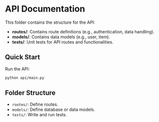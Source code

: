 # API Documentation

This folder contains the structure for the API:

- **routes/**: Contains route definitions (e.g., authentication, data handling).
- **models/**: Contains data models (e.g., user, item).
- **tests/**: Unit tests for API routes and functionalities.

## Quick Start

Run the API:

```bash
python api/main.py
```

## Folder Structure

- `routes/`: Define routes.
- `models/`: Define database or data models.
- `tests/`: Write and run tests.
